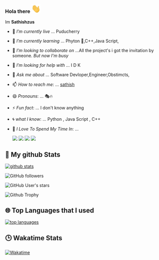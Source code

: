 ### Hola there <img src="https://raw.githubusercontent.com/ABSphreak/ABSphreak/master/gifs/Hi.gif" width="30px">
Im <b> Sathishzus</b>

- 🏡 *I’m currently live* ... Puducherry
- 🌱 *I’m currently learning* ... Phyton 🐍,C++,Java Script,
- 👯 *I’m looking to collaborate on* ...All the project's i got the invitation by someone. *But now I'm busy*
- 🤔 *I’m looking for help with* ... I D K
- 💬 *Ask me about* ... Software Devloper,Engineer,Obstimcts,
- 📫 *How to reach me*: ... [sathish](https://t.me/sathishzus) 
- 😄 *Pronouns*: ... 🎭🔥
- ⚡ *Fun fact*: ... I don't know anything
- 🌀 *what I know*: ... Python , Java Script , C++
- 🎁 *I Love To Spend My Time In*: ...

  <img src="https://cdn.jsdelivr.net/npm/simple-icons@3.5.0/icons/telegram.svg" width="30px" /> <img src ="https://cdn.jsdelivr.net/npm/simple-icons@3.5.0/icons/github.svg" width="30px" /> <img src="https://cdn.jsdelivr.net/npm/simple-icons@3.5.0/icons/heroku.svg" width="30px" /> <img src="https://cdn.jsdelivr.net/npm/simple-icons@3.5.0/icons/xbox.svg" width="30px"/>

##  🐙 **My github Stats**

[![github stats](https://github-readme-stats.vercel.app/api?username=Sathishzus&show_icons=true&theme=radical)](https://github.com/sathishzus)

![GitHub followers](https://img.shields.io/github/followers/Sathishzus?color=aqua&label=Followers&style=for-the-badge)

![GitHub User's stars](https://img.shields.io/github/stars/Sathishzus?affiliations=OWNER&color=aqua&style=for-the-badge)

![Github Trophy](https://github-profile-trophy.vercel.app/?username=Sathishzus)



## 🌐 **Top Languages that I used**
[![top languages](https://github-readme-stats.vercel.app/api/top-langs/?username=Sathishzus&show_icons=true&theme=radical&layout=compact)](https://github.com/Sathiszus)


## 🕒 **Wakatime Stats**
[![Wakatime](https://github-readme-stats.vercel.app/api/wakatime?username=pokurt&theme=radical)](https://github.com/Sathishzus/github-readme-stats)

